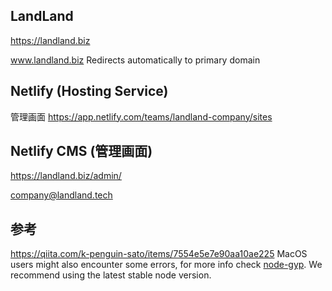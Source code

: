 ## LandLand

https://landland.biz

www.landland.biz
Redirects automatically to primary domain

## Netlify (Hosting Service)
管理画面
https://app.netlify.com/teams/landland-company/sites


## Netlify CMS (管理画面)
https://landland.biz/admin/

company@landland.tech


## 参考
https://qiita.com/k-penguin-sato/items/7554e5e7e90aa10ae225
MacOS users might also encounter some errors, for more info check [node-gyp](https://github.com/nodejs/node-gyp). We recommend using the latest stable node version.
